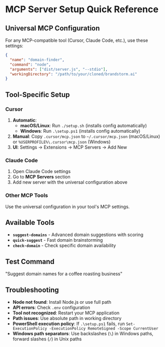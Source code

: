 # MCP Server Setup Quick Reference

## Universal MCP Configuration

For any MCP-compatible tool (Cursor, Claude Code, etc.), use these settings:

```json
{
  "name": "domain-finder",
  "command": "node",
  "arguments": ["dist/server.js", "--stdio"],
  "workingDirectory": "/path/to/your/cloned/brandstorm.ai"
}
```

## Tool-Specific Setup

### Cursor
1. **Automatic**: 
   - **macOS/Linux**: Run `./setup.sh` (installs config automatically)
   - **Windows**: Run `.\setup.ps1` (installs config automatically)
2. **Manual**: Copy `.cursor/mcp.json` to `~/.cursor/mcp.json` (macOS/Linux) or `%USERPROFILE%\.cursor\mcp.json` (Windows)
3. **UI**: Settings → Extensions → MCP Servers → Add New

### Claude Code
1. Open Claude Code settings
2. Go to **MCP Servers** section
3. Add new server with the universal configuration above

### Other MCP Tools
Use the universal configuration in your tool's MCP settings.

## Available Tools

- **`suggest-domains`** - Advanced domain suggestions with scoring
- **`quick-suggest`** - Fast domain brainstorming
- **`check-domain`** - Check specific domain availability

## Test Command
"Suggest domain names for a coffee roasting business"

## Troubleshooting

- **Node not found**: Install Node.js or use full path
- **API errors**: Check `.env` configuration
- **Tool not recognized**: Restart your MCP application
- **Path issues**: Use absolute path in working directory
- **PowerShell execution policy**: If `.\setup.ps1` fails, run `Set-ExecutionPolicy -ExecutionPolicy RemoteSigned -Scope CurrentUser`
- **Windows path separators**: Use backslashes (`\`) in Windows paths, forward slashes (`/`) in Unix paths 